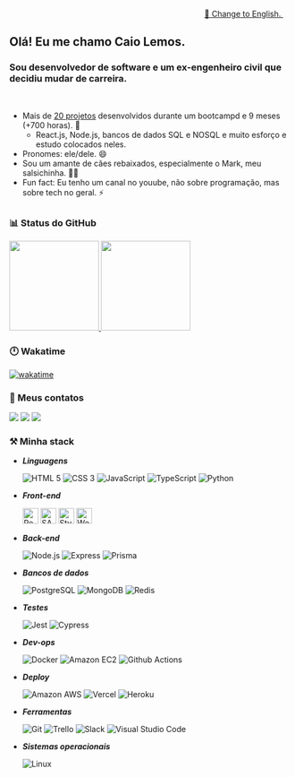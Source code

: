 <div align="right">

<a align="right" href="https://github.com/lemoscaio">🔁 Change to English.  <img height="14em" src="https://github.com/hampusborgos/country-flags/blob/main/png100px/us.png"></a>

</div>

## Olá! Eu me chamo Caio Lemos.
### Sou desenvolvedor de software e um ex-engenheiro civil que decidiu mudar de carreira.
<br>

- Mais de [20 projetos](https://github.com/stars/lemoscaio/lists/driven-bootcamp-projects) desenvolvidos durante um bootcampd e 9 meses (+700 horas). 🧠
  - React.js, Node.js, bancos de dados SQL e NOSQL e muito esforço e estudo colocados neles.
- Pronomes: ele/dele. 😄
- Sou um amante de cães rebaixados, especialmente o Mark, meu salsichinha. 🌭🐶
- Fun fact: Eu tenho um canal no youube, não sobre programação, mas sobre tech no geral. ⚡

##

  ### 📊 Status do GitHub

  <div style="width:100%">
    <a href="https://github.com/lemoscaio">
    <img height="160em" src="https://github-readme-stats.vercel.app/api?username=lemoscaio&show_icons=true&theme=radical&include_all_commits=true&count_private=true"/>
    <img height="160em" src="https://github-readme-stats.vercel.app/api/top-langs/?username=lemoscaio&layout=compact&langs_count=7&theme=radical"/>
    </a>
  </div>

  ### 🕛 Wakatime

  <div align="left">

  [![wakatime](https://wakatime.com/badge/user/28e917fb-bdf9-451a-862c-e1dbe97f3940.svg)](https://wakatime.com/@28e917fb-bdf9-451a-862c-e1dbe97f3940)
  
  </div>
  


  ### 📧 Meus contatos
  
  <div>
    <a href="https://www.linkedin.com/in/caiodeoliveiralemos/" target="_blank"><img src="https://img.shields.io/badge/-LinkedIn-%230077B5?style=for-the-badge&logo=linkedin&logoColor=white" target="_blank"></a> 
    <a href="https://www.youtube.com/graduacaonerd" target="_blank"><img src="https://img.shields.io/badge/YouTube-FF0000?style=for-the-badge&logo=youtube&logoColor=white" target="_blank"></a>
    <a href = "mailto:caio_lemos94@hotmail.com"><img src="https://img.shields.io/badge/-Gmail-%23333?style=for-the-badge&logo=gmail&logoColor=white" target="_blank"></a>
  </div> 
  

  ### ⚒️ Minha stack
-   _**Linguagens**_
    <p>
      <img alt="HTML 5" src="https://img.shields.io/static/v1?message=HTML5&logo=HTML5&labelColor=E34F26&color=E34F26&logoColor=white&label=%20&style=for-the-badge">
      <img alt="CSS 3" src="https://img.shields.io/static/v1?message=CSS3&logo=CSS3&  labelColor=2072B6&color=2072B6&logoColor=white&label=%20&style=for-the-badge">
      <img alt="JavaScript" src="https://img.shields.io/static/v1?message=JavaScript&logo=JavaScript&labelColor=F7DF1E&color=F7DF1E&logoColor=black&label=%20&style=for-the-badge">
      <img alt="TypeScript" src="https://img.shields.io/static/v1?message=TypeScript&logo=TypeScript&labelColor=3178C6&color=3178C6&logoColor=white&label=%20&style=for-the-badge">
      <img alt="Python" src="https://img.shields.io/badge/Python-FFD43B?style=for-the-badge&logo=python&logoColor=blue">
    </p>

-   _**Front-end**_
    <p>
      <img height="28em" alt="React" src="https://img.shields.io/static/v1?message=ReactJs&logo=react&labelColor=61DAFB&color=61DAFB&logoColor=black&label=%20&style=for-the-badge">
      <img height="28em" alt="SASS" src="https://img.shields.io/static/v1?message=Sass&logo=Sass&labelColor=CC6699&color=CC6699&logoColor=white&label=%20&style=for-the-badge">
      <img height="28em" alt="Styled-Components" src="https://img.shields.io/static/v1?message=styled-components&logo=styled-components&labelColor=DB7093&color=DB7093&logoColor=white&label=%20&style=for-the-badge">
      <img height="28em" alt="Webpack" src="https://img.shields.io/static/v1?message=Webpack&logo=Webpack&labelColor=8DD6F9&color=8DD6F9&logoColor=4E4E4E&label=%20&style=for-the-badge">
    </p>

-   _**Back-end**_
    <p>
      <img alt="Node.js" src="https://img.shields.io/static/v1?message=Node.js&logo=Node.js&labelColor=339933&color=339933&logoColor=white&label=%20&style=for-the-badge">
      <img alt="Express" src="https://img.shields.io/static/v1?message=Express&logo=Express&labelColor=000000&color=000000&logoColor=white&label=%20&style=for-the-badge">
      <img alt="Prisma" src="https://img.shields.io/static/v1?message=Prisma&logo=Prisma&labelColor=2D3748&color=2D3748&logoColor=white&label=%20&style=for-the-badge">
    </p>

-   _**Bancos de dados**_
    <p>
      <img alt="PostgreSQL" src="https://img.shields.io/static/v1?message=PostgreSQL&logo=PostgreSQL&labelColor=4169E1&color=4169E1&logoColor=white&label=%20&style=for-the-badge">    
      <img alt="MongoDB" src="https://img.shields.io/static/v1?message=MongoDB&logo=MongoDB&labelColor=47A248&color=47A248&logoColor=white&label=%20&style=for-the-badge">
      <img alt="Redis" src="https://img.shields.io/static/v1?message=Redis&logo=Redis&labelColor=DC382D&color=DC382D&logoColor=white&label=%20&style=for-the-badge">
    </p>

-   _**Testes**_
    <p>
      <img alt="Jest" src="https://img.shields.io/static/v1?message=Jest&logo=jest&labelColor=C21320&color=C21320&logoColor=white&label=%20&style=for-the-badge">
      <img alt="Cypress" src="https://img.shields.io/static/v1?message=Cypress&logo=Cypress&labelColor=17202C&color=17202C&logoColor=white&label=%20&style=for-the-badge">
    </p>

-   _**Dev-ops**_
    <p>
      <img alt="Docker" src="https://img.shields.io/static/v1?message=Docker&logo=Docker&labelColor=2496ED&color=2496ED&logoColor=white&label=%20&style=for-the-badge">
      <img alt="Amazon EC2" src="https://img.shields.io/static/v1?message=Amazon EC2&logo=AmazonEC2&labelColor=FF9900&color=FF9900&logoColor=white&label=%20&style=for-the-badge">
      <img alt="Github Actions" src="https://img.shields.io/static/v1?message=GitHub Actions&logo=GitHubActions&labelColor=2088FF&color=2088FF&logoColor=white&label=%20&style=for-the-badge">
    </p>

-   _**Deploy**_
    <p>
      <img alt="Amazon AWS" src="https://img.shields.io/static/v1?message=Amazon AWS&logo=Amazon AWS&labelColor=232F3E&color=232F3E&logoColor=white&label=%20&style=for-the-badge">
      <img alt="Vercel" src="https://img.shields.io/static/v1?message=Vercel&logo=Vercel&labelColor=000000&color=000000&logoColor=white&label=%20&style=for-the-badge">
      <img alt="Heroku" src="https://img.shields.io/static/v1?message=Heroku&logo=Heroku&labelColor=430098&color=430098&logoColor=white&label=%20&style=for-the-badge">
    </p>

-   _**Ferramentas**_
    <p>
    <img alt="Git" src="https://img.shields.io/static/v1?message=Git&logo=Git&labelColor=F05032&color=F05032&logoColor=white&label=%20&style=for-the-badge">
    <img alt="Trello" src="https://img.shields.io/static/v1?message=Trello&logo=Trello&labelColor=0052CC&color=0052CC&logoColor=white&label=%20&style=for-the-badge">
    <img alt="Slack" src="https://img.shields.io/static/v1?message=Slack&logo=Slack&labelColor=4A204B&color=4A204B&logoColor=white&label=%20&style=for-the-badge">
    <img alt="Visual Studio Code" src="https://img.shields.io/static/v1?message=Visual Studio Code&logo=Visual Studio Code&labelColor=007ACC&color=007ACC&logoColor=white&label=%20&style=for-the-badge">
    </p>

-   _**Sistemas operacionais**_
    <p>
    <img alt="Linux" src="https://img.shields.io/static/v1?message=Linux&logo=Linux&labelColor=FCC624&color=FCC624&logoColor=black&label=%20&style=for-the-badge">
    </p>

##
